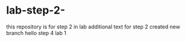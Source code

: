# lab-step-2-
this repository is for step 2 in lab 
additional text for step 2 
created new branch 
hello step 4 lab 1 
